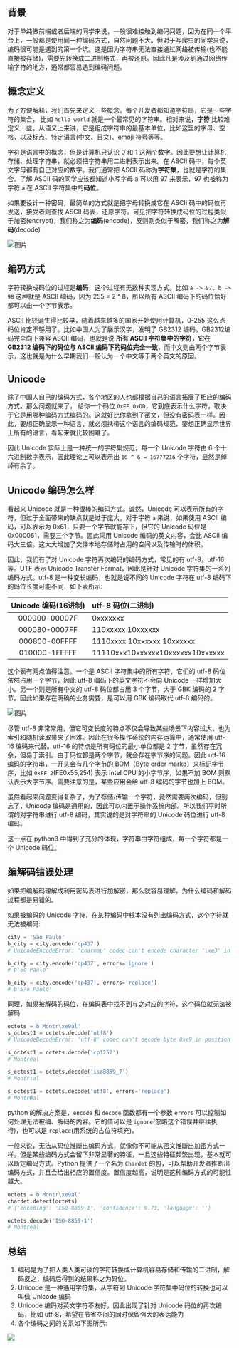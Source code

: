 ## 背景

对于单纯做前端或者后端的同学来说，一般很难接触到编码问题，因为在同一个平台上，一般都是使用同一种编码方式，自然问题不大。但对于写爬虫的同学来说，编码很可能是遇到的第一个坑。这是因为字符串无法直接通过网络被传输(也不能直接被存储)，需要先转换成二进制格式，再被还原。因此凡是涉及到通过网络传输字符的地方，通常都容易遇到编码问题。

## 概念定义

为了方便解释，我们首先来定义一些概念。每个开发者都知道字符串，它是一些字符的集合， 比如  `hello world` 就是一个最常见的字符串。相对来说，**字符** 比较难定义一些。从语义上来讲，它是组成字符串的最基本单位，比如这里的字母、空格，以及标点、特定语言(中文、日文)、emoji 符号等等。

字符是语言中的概念，但是计算机只认识 0 和 1 这两个数字。因此要想让计算机存储、处理字符串，就必须把字符串用二进制表示出来。在 ASCII 码中，每个英文字母都有自己对应的数字。我们通常把 ASCII 码称为**字符集**，也就是字符的集合。了解 ASCII 码的同学应该都知道小写字母 a 可以用 97 来表示，97 也被称为字符 `a` 在 ASCII 字符集中的**码位**。

如果要设计一种密码，最简单的方式就是把字母转换成它在 ASCII 码中的码位再发送，接受者则查找 ASCII 码表，还原字符。可见把字符转换成码位的过程类似于加密(encrypt)，我们称之为**编码**(encode)，反则则类似于解密，我们称之为**解码**(decode)

![图片](http://images.bestswifter.com/ascii-encode.png)

## 编码方式

字符转换成码位的过程是**编码**，这个过程有无数种实现方式。比如 `a -> 97`、`b -> 98` 这种就是 ASCII 编码，因为 255 = 2 ^ 8，所以所有 ASCII 编码下的码位恰好都可以由一个字节表示。

ASCII 比较诞生得比较早，随着越来越多的国家开始使用计算机，0-255 这么点码位肯定不够用了。比如中国人为了展示汉字，发明了 GB2312 编码。GB2312编码完全向下兼容 ASCII 编码，也就是说 **所有 ASCII 字符集中的字符，它在 GB2312 编码下的码位与 ASCII 编码下的码位完全一致**，而中文则由两个字节表示，这也就是为什么早期我们一般认为一个中文等于两个英文的原因。

## Unicode

除了中国人自己的编码方式，各个地区的人也都根据自己的语言拓展了相应的编码方式。那么问题就来了， 给你一个码位 `0xEE 0xDD`，它到底表示什么字符，取决于它是用哪种编码方式编码的。这就好比你拿到了密文，但没有密码表一样。因此，要想正确显示一种语言，就必须携带这个语言的编码规范，要想正确显示世界上所有的语言，看起来就比较困难了。

因此 Unicode 实际上是一种统一的字符集规范，每一个 Unicode 字符由 6 个十六进制数字表示，因此理论上可以表示出 `16 ^ 6 = 16777216` 个字符，显然是绰绰有余了。

## Unicode 编码怎么样

看起来 Unicode 就是一种很棒的编码方式。诚然，Unicode 可以表示所有的字符，但过于全面带来的缺点就是过于庞大。对于字符 `a` 来说，如果使用 ASCII 编码，可以表示为 0x61，只要一个字节就能存下，但它的 Unicode 码位是 0x000061，需要三个字节。因此采用 Unicode 编码的英文内容，会比 ASCII 编码大三倍。这大大增加了文件本地存储时占用的空间以及传输时的体积。

因此，我们有了对 Unicode 字符再次编码的编码方式，常见的有 utf-8，utf-16 等。UTF 表示 Unicode Transfer Format，因此是针对 Unicode 字符集的一系列编码方式。utf-8 是一种变长编码，也就是说不同的 Unicode 字符在 utf-8 编码下的码位长度可能不同，如下表所示:

|Unicode 编码(16进制)|utf-8 码位(二进制)|
|:---:|:---|
|000000-00007F|0xxxxxxx|
|000080-0007FF|110xxxxx 10xxxxxx|
|000800-00FFFF|1110xxxx 10xxxxxx 10xxxxxx|
|010000-1FFFFF|11110xxx10xxxxxx10xxxxxx10xxxxxx|

这个表有两点值得注意。一个是 ASCII 字符集中的所有字符，它们的 utf-8 码位依然占用一个字节，因此 utf-8 编码下的英文字符不会向 Unicode 一样增加大小。另一个则是所有中文的 utf-8 码位都占用 3 个字节，大于 GBK 编码的 2 字节。因此如果存在明确的业务需要，是可以用 GBK 编码取代 utf-8 编码的。

![图片](http://images.bestswifter.com/Unicode.png)

尽管 utf-8 非常常用，但它可变长度的特点不仅会导致某些场景下内容过大，也为索引和随机读取带来了困难。因此在很多操作系统的内存运算中，通常使用 utf-16 编码来代替。utf-16 的特点是所有码位的最小单位都是 2 字节，虽然存在冗余，但易于索引。由于码位都是两个字节，就会存在字节序的问题。因此 utf-16 编码的字符串，一开头会有几个字节的 BOM（Byte order markd）来标记字节序，比如 `0xFF 2`(FE0x55,254) 表示 Intel CPU 的小字节序，如果不加 BOM 则默认表示大字节序。需要注意的是，某些应用会给 utf-8 编码的字节也加上 BOM。

虽然看起来问题变得复杂了，为了存储/传输一个字符，竟然需要两次编码，但别忘了，Unicode 编码是通用的，因此可以内置于操作系统内部。所以我们平时所谓的对字符串进行 utf-8 编码，其实说的是对字符串的 Unicode 码位进行 utf-8 编码。

这一点在 python3 中得到了充分的体现，字符串由字符组成，每一个字符都是一个 Unicode 码位。

## 编解码错误处理

如果把编解码理解成利用密码表进行加解密，那么就容易理解，为什么编码和解码过程都是易错的。

如果被编码的 Unicode 字符，在某种编码中根本没有列出编码方式，这个字符就无法被编码:

```python
city = 'São Paulo'
b_city = city.encode('cp437')
# UnicodeEncodeError: 'charmap' codec can't encode character '\xe3' in position 1: character maps to <undefined>

b_city = city.encode('cp437', errors='ignore') 
# b'So Paulo'

b_city = city.encode('cp437', errors='replace')
# b'S?o Paulo'
```

同理，如果被解码的码位，在编码表中找不到与之对应的字符，这个码位就无法被解码:

```python
octets = b'Montr\xe9al'
s_octest1 = octets.decode('utf8')
# UnicodeDecodeError: 'utf-8' codec can't decode byte 0xe9 in position 5: invalid continuation byte

s_octest1 = octets.decode('cp1252')
# Montréal

s_octest1 = octets.decode('iso8859_7')
# Montrιal

s_octest1 = octets.decode('utf8', errors='replace')
# Montr�al
```

python 的解决方案是，`encode` 和 `decode` 函数都有一个参数 `errors` 可以控制如何处理无法被编、解码的内容。它的值可以是 `ignore`(忽略这个错误并继续执行)，也可以是 `replace`(用系统的占位符填充)。

一般来说，无法从码位推断出编码方式，就像你不可能从密文推断出加密方式一样。但是某些编码方式会留下非常显著的特征，一旦这些特征频繁出现，基本就可以断定编码方式。Python 提供了一个名为 `Chardet` 的包，可以帮助开发者推断出编码方式，并且会给出相应的置信度。置信度越高，说明是这种编码方式的可能性越大。

```python
octets = b'Montr\xe9al'
chardet.detect(octets)
# {'encoding': 'ISO-8859-1', 'confidence': 0.73, 'language': ''}

octets.decode('ISO-8859-1')
# Montréal
```

## 总结

1. 编码是为了把人类人类可读的字符转换成计算机容易存储和传输的二进制，解码反之，编码后得到的结果称之为码位。
2. Unicode 是一种通用字符集，从字符到 Unicode 字符集中码位的转换也可以叫做 Unicode 编码
3. Unicode 编码对英文字符不友好，因此出现了针对 Unicode 码位的再次编码，比如 utf-8，希望在节省空间的同时保留强大的表达能力
4. 各个编码之间的关系如下图所示:

![](http://images.bestswifter.com/encode-relationship.png)
